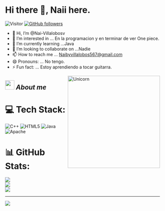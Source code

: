 # Hi there 👋, Naii here. 
![Visitor](https://visitor-badge.laobi.icu/badge?page_id=Bhargavi-hash.repoName) [![GitHub followers](https://img.shields.io/github/followers/Bhargavi-hash.svg?style=social&label=Follow)](https://github.com/Bhargavi-hash?tab=followers)<br/>

- 👋 Hi, I’m @Nai-Villalobosv
- 👀 I’m interested in ... En la programacion y en terminar  de ver One piece.
- 🌱 I’m currently learning ...Java
- 💞️ I’m looking to collaborate on ...Nadie
- 📫 How to reach me ... Naibyvillalobos567@gmail.com
- 😄 Pronouns: ... No tengo.
- ⚡ Fun fact: ... Estoy aprendiendo a tocar guitarra.


<img align="right" width=300px alt="Unicorn" src="https://c.tenor.com/GN73MKBawZYAAAAi/busy-cute.gif" />

## <img src="https://media.giphy.com/media/ObNTw8Uzwy6KQ/giphy.gif" width="30px">&nbsp;***About me***
<!---
Nai-Villalobosv/Nai-Villalobosv is a ✨ special ✨ repository because its `README.md` (this file) appears on your GitHub profile.
You can click the Preview link to take a look at your changes.
--->

# 💻 Tech Stack:
![C++](https://img.shields.io/badge/c++-%2300599C.svg?style=for-the-badge&logo=c%2B%2B&logoColor=white) ![HTML5](https://img.shields.io/badge/html5-%23E34F26.svg?style=for-the-badge&logo=html5&logoColor=white) ![Java](https://img.shields.io/badge/java-%23ED8B00.svg?style=for-the-badge&logo=openjdk&logoColor=white) ![Apache](https://img.shields.io/badge/apache-%23D42029.svg?style=for-the-badge&logo=apache&logoColor=white)
# 📊 GitHub Stats:
![](https://github-readme-stats.vercel.app/api?username=Nai-Villalobosv&theme=dark&hide_border=false&include_all_commits=false&count_private=false)<br/>
![](https://github-readme-streak-stats.herokuapp.com/?user=Nai-Villalobosv&theme=dark&hide_border=false)<br/>
![](https://github-readme-stats.vercel.app/api/top-langs/?username=Nai-Villalobosv&theme=dark&hide_border=false&include_all_commits=false&count_private=false&layout=compact)

---
[![](https://visitcount.itsvg.in/api?id=Nai-Villalobosv&icon=0&color=0)](https://visitcount.itsvg.in)

<!-- Proudly created with GPRM ( https://gprm.itsvg.in ) -->
